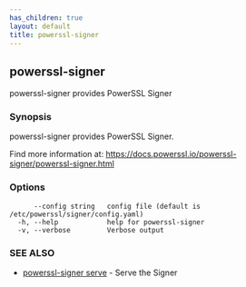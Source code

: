 ```yaml
---
has_children: true
layout: default
title: powerssl-signer
---
```

## powerssl-signer

powerssl-signer provides PowerSSL Signer

### Synopsis

powerssl-signer provides PowerSSL Signer.

Find more information at: https://docs.powerssl.io/powerssl-signer/powerssl-signer.html

### Options

```
      --config string   config file (default is /etc/powerssl/signer/config.yaml)
  -h, --help            help for powerssl-signer
  -v, --verbose         Verbose output
```

### SEE ALSO

* [powerssl-signer serve](powerssl-signer_serve.md)	 - Serve the Signer
